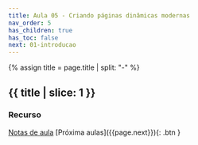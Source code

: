 ```yaml
---
title: Aula 05 - Criando páginas dinâmicas modernas
nav_order: 5
has_children: true
has_toc: false
next: 01-introducao
---
```


{% assign title = page.title | split: "-" %}

## {{ title | slice: 1 }}

### Recurso

<span class="fs-3">
  <a href="{{site.baseurl}}/assets/downloads/05-Criando-paginas-dinamicas-modernas.pdf" class="btn" target="_blank">Notas de aula</a>
<!--  <a href="https://www.icloud.com/keynote/0ZcLDhsc3H0ViHx_ZJuH-bKnw#10-Fundamentos-de-Express" class="btn" target="_blank">Notas de aula com animações</a>-->
</span>

<span class="fs-3 float-right">
[Próxima aulas]({{page.next}}){: .btn }
</span>

